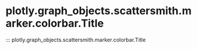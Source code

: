 # plotly.graph_objects.scattersmith.marker.colorbar.Title

::: plotly.graph_objects.scattersmith.marker.colorbar.Title
